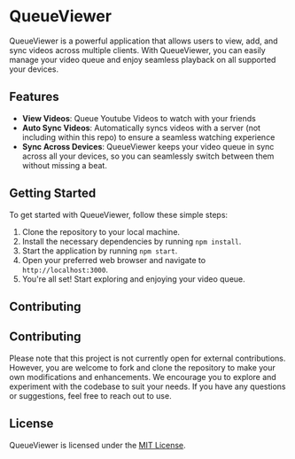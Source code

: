 # QueueViewer

QueueViewer is a powerful application that allows users to view, add, and sync videos across multiple clients. With QueueViewer, you can easily manage your video queue and enjoy seamless playback on all supported your devices.

## Features

- **View Videos**: Queue Youtube Videos to watch with your friends
- **Auto Sync Videos**: Automatically syncs videos with a server (not including within this repo) to ensure a seamless watching experience
- **Sync Across Devices**: QueueViewer keeps your video queue in sync across all your devices, so you can seamlessly switch between them without missing a beat.

## Getting Started

To get started with QueueViewer, follow these simple steps:

1. Clone the repository to your local machine.
2. Install the necessary dependencies by running `npm install`.
3. Start the application by running `npm start`.
4. Open your preferred web browser and navigate to `http://localhost:3000`.
5. You're all set! Start exploring and enjoying your video queue.

## Contributing


## Contributing

Please note that this project is not currently open for external contributions. However, you are welcome to fork and clone the repository to make your own modifications and enhancements. We encourage you to explore and experiment with the codebase to suit your needs. If you have any questions or suggestions, feel free to reach out to use.


## License

QueueViewer is licensed under the [MIT License](LICENSE).
